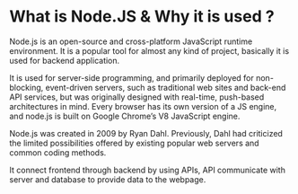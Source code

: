 # What is Node.JS & Why it is used ?
Node.js is an open-source and cross-platform JavaScript runtime environment. It is a popular tool for almost any kind of project, basically it is used for backend application.

It is used for server-side programming, and primarily deployed for non-blocking, event-driven servers, such as traditional web sites and back-end API services, but was originally designed with real-time, push-based architectures in mind. Every browser has its own version of a JS engine, and node.js is built on Google Chrome’s V8 JavaScript engine.

Node.js was created in 2009 by Ryan Dahl. Previously, Dahl had criticized the limited possibilities offered by existing popular web servers and common coding methods.

It connect frontend through backend by using APIs, API communicate with server and database to provide data to the webpage.
